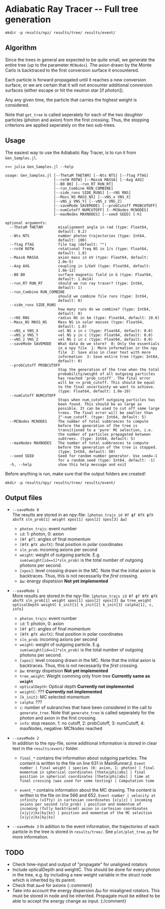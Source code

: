 # Adiabatic Ray Tracer -- Full tree generation

```
mkdir -p results/npz/ results/tree/ results/event/
```

## Algorithm

Since the trees in general are expected to be quite small, we generate the
entire tree (up to the parameter `MCNodes`). 
The axion drawn by the Monte Carlo is backtraced to the first conversion
surface it encountered.

Each particle is forward propagated until it reaches a new conversion surface,
or we are certain that it will not encounter additional conversion surfaces
(either escape or hit the neutron star [if photon]).

Any any given time, the particle that carries the highest weight is considered.

Note that `get_tree` is called seperately for each of the two *daughter*
particles (photon and axion) from the first crossing. Thus, the stopping
criterions are applied seperately on the two sub-trees.

## Usage

The easiest way to use the Adiabatic Ray Tracer, is to run it from `Gen_Samples.jl`. 

```
>>> julia Gen_Samples.jl --help

usage: Gen_Samples.jl [--ThetaM THETAM] [--Nts NTS] [--ftag FTAG]
                      [--rotW ROTW] [--MassA MASSA] [--Axg AXG]
                      [--B0 B0] [--run_RT RUN_RT]
                      [--run_Combine RUN_COMBINE]
                      [--side_runs SIDE_RUNS] [--rNS RNS]
                      [--Mass_NS MASS_NS] [--vNS_x VNS_X]
                      [--vNS_y VNS_Y] [--vNS_z VNS_Z]
                      [--saveMode SAVEMODE] [--probCutoff PROBCUTOFF]
                      [--numCutoff NUMCUTOFF] [--MCNodes MCNODES]
                      [--maxNodes MAXNODES] [--seed SEED] [-h]

optional arguments:
  --ThetaM THETAM       misalignment angle in rad (type: Float64,
                        default: 0.2)
  --Nts NTS             number photon trajectories (type: Int64,
                        default: 100)
  --ftag FTAG           file tag (default: "")
  --rotW ROTW           rotational freq NS in 1/s (type: Float64,
                        default: 1.0)
  --MassA MASSA         axion mass in eV (type: Float64, default:
                        2.0e-5)
  --Axg AXG             coupling in 1/GeV (type: Float64, default:
                        1.0e-12)
  --B0 B0               surface magnetic field in G (type: Float64,
                        default: 1.0e14)
  --run_RT RUN_RT       should we run ray tracer? (type: Int64,
                        default: 1)
  --run_Combine RUN_COMBINE
                        should we combine file runs (type: Int64,
                        default: 0)
  --side_runs SIDE_RUNS
                        how many runs do we combine? (type: Int64,
                        default: 0)
  --rNS RNS             radius NS in km (type: Float64, default: 10.0)
  --Mass_NS MASS_NS     Mass NS in solar masses (type: Float64,
                        default: 1.0)
  --vNS_x VNS_X         vel NS x in c (type: Float64, default: 0.0)
  --vNS_y VNS_Y         vel NS y in c (type: Float64, default: 0.0)
  --vNS_z VNS_Z         vel NS z in c (type: Float64, default: 0.0)
  --saveMode SAVEMODE   What data do we store?  0: Only the essentials
                        in a npy file  1: More information in the npy
                        file  2: Save also in clear text with more
                        information  3: Save entire tree (type: Int64,
                        default: 0)
  --probCutoff PROBCUTOFF
                        Stop the generation of the tree when the total
                        probability/weight of all outgoing particles
                        has reached 'prob_cutoff'. The final error
                        will be <= prob_cutoff. This should be equal
                        to the final uncertainty we want to achieve.
                        (type: Float64, default: 1.0e-10)
  --numCutoff NUMCUTOFF
                        Stops when num_cutoff outgoing particles has
                        been found. This should be as large as
                        possible. It can be used to cut off some large
                        trees. The final error will be smaller than
                        2^-num_cutoff. (type: Int64, default: 5)
  --MCNodes MCNODES     The number of total subbrances to compute
                        before the generation of the tree is
                        transitioned to a 'pure' MC selection, i.e.
                        the number of particles propagated between
                        subtrees. (type: Int64, default: 5)
  --maxNodes MAXNODES   The number of total subbrances to compute
                        before the generation of the tree is stopped.
                        (type: Int64, default: 50)
  --seed SEED           Seed for random number generator. Use seed=-1
                        for a random seed (type: Int64, default: -1)
  -h, --help            show this help message and exit
```

Before anything is run, make sure that the output folders are created!

```
mkdir -p results/npy/ results/tree/ results/event/
```

## Output files

* `--saveMode 0`  
    The results are stored in an npy-file: 
    `[photon_trajs id θf ϕf θfX ϕfX absfX sln_prob[1] weight xpos[1] xpos[2] xpos[3] Δω]`
    + `photon_trajs`: event number
    + `id`: 1: photon, 0: axion  
    + `[θf ϕf]`: angles of final momentum  
    + `[θfX ϕfX absfX]`: final position in polar coordinates  
    + `sln_prob`: incoming axions per second  
    + `weight`: weight of outgoing particle. E.g. `sum(weight[id==1]*sln_prob)` is the total number of outgoing photons per second.  
    + `[xpos]`: level crossing drawn in the MC. Note that the initial axion is backtraces. Thus, this is not necessarily the *first*   crossing.
    + `Δω`: energy dispetsion **Not yet implemented**

* `--saveMode 1`  
    More results are stored in the npy-file:
    `[photon_trajs id θf ϕf θfX ϕfX absfX sln_prob[1] weight xpos[1] xpos[2] xpos[3] Δω tree_weight opticalDepth weightC k_init[1] k_init[2] k_init[3] calpha[1], c, info]`
    + `photon_trajs`: event number
    + `id`: 1: photon, 0: axion  
    + `[θf ϕf]`: angles of final momentum  
    + `[θfX ϕfX absfX]`: final position in polar coordinates  
    + `sln_prob`: incoming axions per second  
    + `weight`: weight of outgoing particle. E.g. `sum(weight[id==1]*sln_prob)` is the total number of outgoing photons per second.  
    + `[xpos]`: level crossing drawn in the MC. Note that the initial axion is backtraces. Thus, this is not necessarily the *first*   crossing.
    + `Δω`: energy dispetsion **Not yet implemented**
    + `tree_weight`: Weight comming only from tree **Currently same as `weight`**
    + `opticalDepth`: Optical depth **Currently not implemented**
    + `weightC`: ??? **Currently not implemented**
    + `[k_init]`: MC selected momentum
    + `calpha`: ???
    + `c`: number of subranches that have been considered in the call to `generate_tree`. Note that `generate_tree` is called seperately for the photon and axion in the first crossing.
    + `info`: stop reason. 1: no cutoff, 2: probCutoff, 3: numCutoff, 4: maxNodes, negative: MCNodes reached

* `--saveMode 2`  
    In addition to the npy-file, some additional information is stored in clear text in the `results/event/` folder.  
    + `final_*` contains the information about outgoing particles. The content
    is written to the file on line 631 in MainRunner.jl.
    `Event number | final weight | species (0: axion, 1: photon) | final momentum in spherical coordinates [theta|phi|abs] | final position in spherical coordinates [theta|phi|abs] | time at final crossing (was used for some testing) | Computation time`

    + `event_*` contains information about the MC drawing. The content is written to the file on line 566 and 652.
    `Event number | velocity at infinity (vIfty) in cartesian coordinates [x|y|z] | incoming axions per second (sln_prob) | position and momentum of incoming (fully backtraced) axion in cartesian coordinates [x|y|z|kx|ky|kz] | position and momentum of the MC selection [x|y|z|kx|ky|kz]`


* `--saveMode 3`
    In adiition to the event information, the trajectories of each particle in the tree is stored in `results/tree/`. See `plot/plot_tree.py` for more information.

## TODO
- Check time-input and output of "propagate" for unaligned rotators
- Include opticalDepth and weightC. This should be done for every photon in the tree, e.g. by including a new weight variable in the struct node which is inherited by its parent.
- Check that `Δω=0` for axions
{::comment}
- Take into account the energy dispersion Δω for misaligned
rotators. This must be stored in node and be inherited. Propagate must be edited to be able to accept the energy change as input.
{:/comment}
